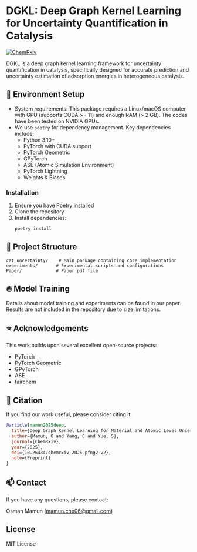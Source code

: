 # DGKL: Deep Graph Kernel Learning for Uncertainty Quantification in Catalysis

[![ChemRxiv](https://img.shields.io/badge/ChemRxiv-Latest-blue.svg)](https://chemrxiv.org/engage/chemrxiv/article-details/67dc2d6381d2151a022b2aad)

DGKL is a deep graph kernel learning framework for uncertainty quantification in catalysis, specifically designed for accurate prediction and uncertainty estimation of adsorption energies in heterogeneous catalysis.

## 🚀 Environment Setup
- System requirements: This package requires a Linux/macOS computer with GPU (supports CUDA >= 11) and enough RAM (> 2 GB). The codes have been tested on NVIDIA GPUs.
- We use `poetry` for dependency management. Key dependencies include:
  - Python 3.10+
  - PyTorch with CUDA support
  - PyTorch Geometric
  - GPyTorch
  - ASE (Atomic Simulation Environment)
  - PyTorch Lightning
  - Weights & Biases

### Installation
1. Ensure you have Poetry installed
2. Clone the repository
3. Install dependencies:
   ```bash
   poetry install
   ```

## 📌 Project Structure
```
cat_uncertainty/    # Main package containing core implementation
experiments/       # Experimental scripts and configurations
Paper/             # Paper pdf file
```

## 🔥 Model Training
Details about model training and experiments can be found in our paper. Results are not included in the repository due to size limitations.

## ⭐ Acknowledgements
This work builds upon several excellent open-source projects:
- PyTorch
- PyTorch Geometric
- GPyTorch
- ASE
- fairchem

## 📝 Citation
If you find our work useful, please consider citing it:
```bibtex
@article{mamun2025deep,
  title={Deep Graph Kernel Learning for Material and Atomic Level Uncertainty Quantification in Adsorption Energy Prediction},
  author={Mamun, O and Yang, C and Yue, S},
  journal={ChemRxiv},
  year={2025},
  doi={10.26434/chemrxiv-2025-pfng2-v2},
  note={Preprint}
}
```

## 📫 Contact
If you have any questions, please contact:

Osman Mamun (mamun.che06@gmail.com)

## License
MIT License